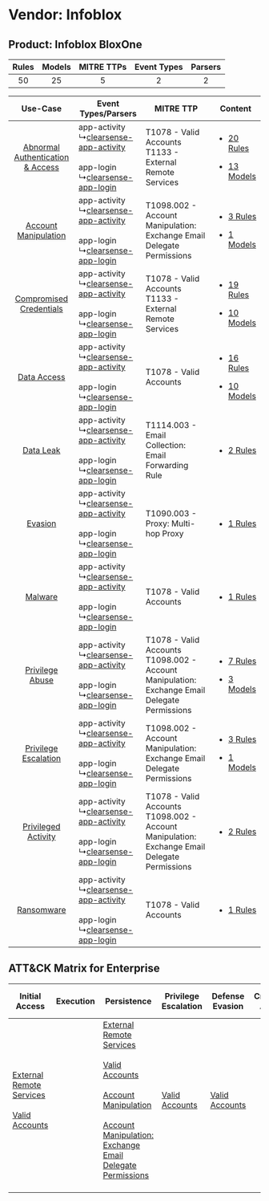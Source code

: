 Vendor: Infoblox
================
Product: Infoblox BloxOne
-------------------------
| Rules | Models | MITRE TTPs | Event Types | Parsers |
|:-----:|:------:|:----------:|:-----------:|:-------:|
|  50   |   25   |     5      |      2      |    2    |

|    Use-Case    | Event Types/Parsers    | MITRE TTP    | Content    |
|:----:| ---- | ---- | ---- |
| [Abnormal Authentication & Access](../../../UseCases/uc_abnormal_authentication_&_access.md) |  app-activity<br> ↳[clearsense-app-activity](Ps/pC_clearsenseappactivity.md)<br><br> app-login<br> ↳[clearsense-app-login](Ps/pC_clearsenseapplogin.md)<br> | T1078 - Valid Accounts<br>T1133 - External Remote Services<br>    | [<ul><li>20 Rules</li></ul><ul><li>13 Models</li></ul>](RM/r_m_infoblox_infoblox_bloxone_Abnormal_Authentication_&_Access.md) |
|    [Account Manipulation](../../../UseCases/uc_account_manipulation.md)    |  app-activity<br> ↳[clearsense-app-activity](Ps/pC_clearsenseappactivity.md)<br><br> app-login<br> ↳[clearsense-app-login](Ps/pC_clearsenseapplogin.md)<br> | T1098.002 - Account Manipulation: Exchange Email Delegate Permissions<br>    | [<ul><li>3 Rules</li></ul><ul><li>1 Models</li></ul>](RM/r_m_infoblox_infoblox_bloxone_Account_Manipulation.md)    |
|          [Compromised Credentials](../../../UseCases/uc_compromised_credentials.md)          |  app-activity<br> ↳[clearsense-app-activity](Ps/pC_clearsenseappactivity.md)<br><br> app-login<br> ↳[clearsense-app-login](Ps/pC_clearsenseapplogin.md)<br> | T1078 - Valid Accounts<br>T1133 - External Remote Services<br>    | [<ul><li>19 Rules</li></ul><ul><li>10 Models</li></ul>](RM/r_m_infoblox_infoblox_bloxone_Compromised_Credentials.md)          |
|    [Data Access](../../../UseCases/uc_data_access.md)    |  app-activity<br> ↳[clearsense-app-activity](Ps/pC_clearsenseappactivity.md)<br><br> app-login<br> ↳[clearsense-app-login](Ps/pC_clearsenseapplogin.md)<br> | T1078 - Valid Accounts<br>    | [<ul><li>16 Rules</li></ul><ul><li>10 Models</li></ul>](RM/r_m_infoblox_infoblox_bloxone_Data_Access.md)    |
|    [Data Leak](../../../UseCases/uc_data_leak.md)    |  app-activity<br> ↳[clearsense-app-activity](Ps/pC_clearsenseappactivity.md)<br><br> app-login<br> ↳[clearsense-app-login](Ps/pC_clearsenseapplogin.md)<br> | T1114.003 - Email Collection: Email Forwarding Rule<br>    | [<ul><li>2 Rules</li></ul>](RM/r_m_infoblox_infoblox_bloxone_Data_Leak.md)    |
|    [Evasion](../../../UseCases/uc_evasion.md)    |  app-activity<br> ↳[clearsense-app-activity](Ps/pC_clearsenseappactivity.md)<br><br> app-login<br> ↳[clearsense-app-login](Ps/pC_clearsenseapplogin.md)<br> | T1090.003 - Proxy: Multi-hop Proxy<br>    | [<ul><li>1 Rules</li></ul>](RM/r_m_infoblox_infoblox_bloxone_Evasion.md)    |
|    [Malware](../../../UseCases/uc_malware.md)    |  app-activity<br> ↳[clearsense-app-activity](Ps/pC_clearsenseappactivity.md)<br><br> app-login<br> ↳[clearsense-app-login](Ps/pC_clearsenseapplogin.md)<br> | T1078 - Valid Accounts<br>    | [<ul><li>1 Rules</li></ul>](RM/r_m_infoblox_infoblox_bloxone_Malware.md)    |
|    [Privilege Abuse](../../../UseCases/uc_privilege_abuse.md)    |  app-activity<br> ↳[clearsense-app-activity](Ps/pC_clearsenseappactivity.md)<br><br> app-login<br> ↳[clearsense-app-login](Ps/pC_clearsenseapplogin.md)<br> | T1078 - Valid Accounts<br>T1098.002 - Account Manipulation: Exchange Email Delegate Permissions<br> | [<ul><li>7 Rules</li></ul><ul><li>3 Models</li></ul>](RM/r_m_infoblox_infoblox_bloxone_Privilege_Abuse.md)    |
|    [Privilege Escalation](../../../UseCases/uc_privilege_escalation.md)    |  app-activity<br> ↳[clearsense-app-activity](Ps/pC_clearsenseappactivity.md)<br><br> app-login<br> ↳[clearsense-app-login](Ps/pC_clearsenseapplogin.md)<br> | T1098.002 - Account Manipulation: Exchange Email Delegate Permissions<br>    | [<ul><li>3 Rules</li></ul><ul><li>1 Models</li></ul>](RM/r_m_infoblox_infoblox_bloxone_Privilege_Escalation.md)    |
|    [Privileged Activity](../../../UseCases/uc_privileged_activity.md)    |  app-activity<br> ↳[clearsense-app-activity](Ps/pC_clearsenseappactivity.md)<br><br> app-login<br> ↳[clearsense-app-login](Ps/pC_clearsenseapplogin.md)<br> | T1078 - Valid Accounts<br>T1098.002 - Account Manipulation: Exchange Email Delegate Permissions<br> | [<ul><li>2 Rules</li></ul>](RM/r_m_infoblox_infoblox_bloxone_Privileged_Activity.md)    |
|    [Ransomware](../../../UseCases/uc_ransomware.md)    |  app-activity<br> ↳[clearsense-app-activity](Ps/pC_clearsenseappactivity.md)<br><br> app-login<br> ↳[clearsense-app-login](Ps/pC_clearsenseapplogin.md)<br> | T1078 - Valid Accounts<br>    | [<ul><li>1 Rules</li></ul>](RM/r_m_infoblox_infoblox_bloxone_Ransomware.md)    |

ATT&CK Matrix for Enterprise
----------------------------
| Initial Access                                                                                                                                   | Execution | Persistence                                                                                                                                                                                                                                                                                                                                 | Privilege Escalation                                                | Defense Evasion                                                     | Credential Access | Discovery | Lateral Movement | Collection                                                                                                                                                            | Command and Control                                                                                                                       | Exfiltration | Impact |
| ------------------------------------------------------------------------------------------------------------------------------------------------ | --------- | ------------------------------------------------------------------------------------------------------------------------------------------------------------------------------------------------------------------------------------------------------------------------------------------------------------------------------------------- | ------------------------------------------------------------------- | ------------------------------------------------------------------- | ----------------- | --------- | ---------------- | --------------------------------------------------------------------------------------------------------------------------------------------------------------------- | ----------------------------------------------------------------------------------------------------------------------------------------- | ------------ | ------ |
| [External Remote Services](https://attack.mitre.org/techniques/T1133)<br><br>[Valid Accounts](https://attack.mitre.org/techniques/T1078)<br><br> |           | [External Remote Services](https://attack.mitre.org/techniques/T1133)<br><br>[Valid Accounts](https://attack.mitre.org/techniques/T1078)<br><br>[Account Manipulation](https://attack.mitre.org/techniques/T1098)<br><br>[Account Manipulation: Exchange Email Delegate Permissions](https://attack.mitre.org/techniques/T1098/002)<br><br> | [Valid Accounts](https://attack.mitre.org/techniques/T1078)<br><br> | [Valid Accounts](https://attack.mitre.org/techniques/T1078)<br><br> |                   |           |                  | [Email Collection](https://attack.mitre.org/techniques/T1114)<br><br>[Email Collection: Email Forwarding Rule](https://attack.mitre.org/techniques/T1114/003)<br><br> | [Proxy: Multi-hop Proxy](https://attack.mitre.org/techniques/T1090/003)<br><br>[Proxy](https://attack.mitre.org/techniques/T1090)<br><br> |              |        |